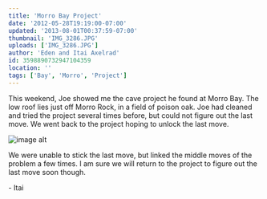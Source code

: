 ```yaml
---
title: 'Morro Bay Project'
date: '2012-05-28T19:19:00-07:00'
updated: '2013-08-01T00:37:59-07:00'
thumbnail: 'IMG_3286.JPG'
uploads: ['IMG_3286.JPG']
author: 'Eden and Itai Axelrad'
id: 3598890732947104359
location: ''
tags: ['Bay', 'Morro', 'Project']
---
```

This weekend, Joe showed me the cave project he found at Morro Bay. The low roof lies just off Morro Rock, in a field of poison oak. Joe had cleaned and tried the project several times before, but could not figure out the last move. We went back to the project hoping to unlock the last move.

![image alt](uploads/IMG_3286.JPG)

We were unable to stick the last move, but linked the middle moves of the problem a few times. I am sure we will return to the project to figure out the last move soon though.

\- Itai

